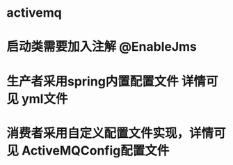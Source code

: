 # activemq 
# 启动类需要加入注解 @EnableJms
# 生产者采用spring内置配置文件 详情可见 yml文件
# 消费者采用自定义配置文件实现，详情可见 ActiveMQConfig配置文件
